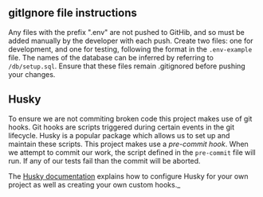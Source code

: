 ## gitIgnore file instructions

Any files with the prefix ".env" are not pushed to GitHib, and so must be added manually by the developer with each push. Create two files: one for development, and one for testing, following the format in the ``.env-example`` file. The names of the database can be inferred by referring to ``/db/setup.sql``. Ensure that these files remain .gitignored before pushing your changes. 

## Husky

To ensure we are not commiting broken code this project makes use of git hooks. Git hooks are scripts triggered during certain events in the git lifecycle. Husky is a popular package which allows us to set up and maintain these scripts. This project makes use a _pre-commit hook_. When we attempt to commit our work, the script defined in the `pre-commit` file will run. If any of our tests fail than the commit will be aborted.

The [Husky documentation](https://typicode.github.io/husky/#/) explains how to configure Husky for your own project as well as creating your own custom hooks.\_
